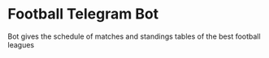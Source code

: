 # Football Telegram Bot
Bot gives the schedule of matches and standings tables of the best football leagues
